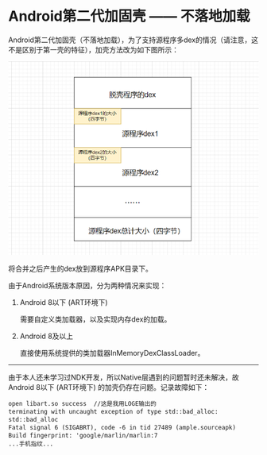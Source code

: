 # Android第二代加固壳 —— 不落地加载
Android第二代加固壳（不落地加载），为了支持源程序多dex的情况（请注意，这不是区别于第一壳的特征），加壳方法改为如下图所示：

![](https://raw.githubusercontent.com/gal2xy/blog_img/main/img/202312101629323.png)

将合并之后产生的dex放到源程序APK目录下。

由于Android系统版本原因，分为两种情况来实现：

1. Android 8以下 (ART环境下) 

   需要自定义类加载器，以及实现内存dex的加载。

2. Android 8及以上

   直接使用系统提供的类加载器InMemoryDexClassLoader。

------

由于本人还未学习过NDK开发，所以Native层遇到的问题暂时还未解决，故Android 8以下 (ART环境下) 的加壳仍存在问题。记录故障如下：

```
open libart.so success	//这是我用LOGE输出的
terminating with uncaught exception of type std::bad_alloc: std::bad_alloc
Fatal signal 6 (SIGABRT), code -6 in tid 27489 (ample.sourceapk)
Build fingerprint: 'google/marlin/marlin:7
...手机指纹...
```
